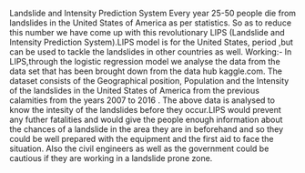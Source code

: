 Landslide and Intensity Prediction System 
Every year 25-50 people die from landslides in the United States of America as per statistics. So as to reduce this number we have come up with this revolutionary LIPS (Landslide and Intensity Prediction System).LIPS model is for the United States, period ,but can be used to tackle the landslides in other countries as well. Working:- In LIPS,through the logistic regression model we analyse the data from the data set that has been brought down from the data hub kaggle.com. The dataset consists of the Geographical position, Population and the Intensity of the landslides in the United States of America from the previous calamities from the years 2007 to 2016 . The above data is analysed to know the intesity of the landslides before they occur.LIPS would prevent any futher fatalities and would give the people enough information about the chances of a landslide in the area they are in beforehand and so they could be well prepared with the equipment and the first aid to face the situation. Also the civil engineers as well as the government could be cautious if they are working in a landslide prone zone.
